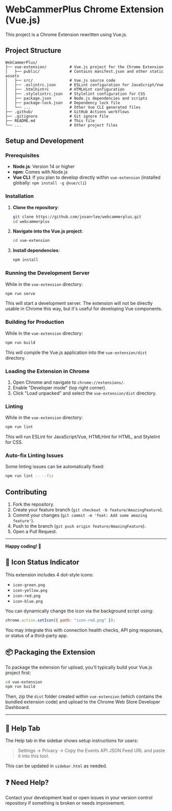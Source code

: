 # WebCammerPlus Chrome Extension (Vue.js)

This project is a Chrome Extension rewritten using Vue.js.

## Project Structure

```
WebCammerPlus/
├── vue-extension/          # Vue.js project for the Chrome Extension
│   ├── public/             # Contains manifest.json and other static assets
│   ├── src/                # Vue.js source code
│   ├── .eslintrc.json      # ESLint configuration for JavaScript/Vue
│   ├── .htmlhintrc         # HTMLHint configuration
│   ├── .stylelintrc.json   # Stylelint configuration for CSS
│   ├── package.json        # Node.js dependencies and scripts
│   ├── package-lock.json   # Dependency lock file
│   └── ...                 # Other Vue CLI generated files
├── .github/                # GitHub Actions workflows
├── .gitignore              # Git ignore file
├── README.md               # This file
└── ...                     # Other project files
```

## Setup and Development

### Prerequisites

-   **Node.js**: Version 14 or higher
-   **npm**: Comes with Node.js
-   **Vue CLI**: If you plan to develop directly within `vue-extension` (installed globally: `npm install -g @vue/cli`)

### Installation

1.  **Clone the repository**:
    ```bash
    git clone https://github.com/jovanrlee/webcammerplus.git
    cd webcammerplus
    ```
2.  **Navigate into the Vue.js project**:
    ```bash
    cd vue-extension
    ```
3.  **Install dependencies**:
    ```bash
    npm install
    ```

### Running the Development Server

While in the `vue-extension` directory:
```bash
npm run serve
```
This will start a development server. The extension will not be directly usable in Chrome this way, but it's useful for developing Vue components.

### Building for Production

While in the `vue-extension` directory:
```bash
npm run build
```
This will compile the Vue.js application into the `vue-extension/dist` directory.

### Loading the Extension in Chrome

1.  Open Chrome and navigate to `chrome://extensions/`.
2.  Enable "Developer mode" (top right corner).
3.  Click "Load unpacked" and select the `vue-extension/dist` directory.

### Linting

While in the `vue-extension` directory:
```bash
npm run lint
```
This will run ESLint for JavaScript/Vue, HTMLHint for HTML, and Stylelint for CSS.

### Auto-fix Linting Issues

Some linting issues can be automatically fixed:
```bash
npm run lint -- --fix
```

## Contributing

1.  Fork the repository.
2.  Create your feature branch (`git checkout -b feature/AmazingFeature`).
3.  Commit your changes (`git commit -m 'feat: Add some amazing feature'`).
4.  Push to the branch (`git push origin feature/AmazingFeature`).
5.  Open a Pull Request.

---

**Happy coding! 🎉**

## 🎨 Icon Status Indicator

This extension includes 4 dot-style icons:

- `icon-green.png`
- `icon-yellow.png`
- `icon-red.png`
- `icon-blue.png`

You can dynamically change the icon via the background script using:

```js
chrome.action.setIcon({ path: "icon-red.png" });
```

You may integrate this with connection health checks, API ping responses, or status of a third-party app.

## 📦 Packaging the Extension

To package the extension for upload, you'll typically build your Vue.js project first:

```bash
cd vue-extension
npm run build
```

Then, zip the `dist` folder created within `vue-extension` (which contains the bundled extension code) and upload to the Chrome Web Store Developer Dashboard.

---

## 📘 Help Tab

The Help tab in the sidebar shows setup instructions for users:

> Settings → Privacy → Copy the Events API JSON Feed URL and paste it into this tool.

This can be updated in `sidebar.html` as needed.

## ❓ Need Help?

Contact your development lead or open issues in your version control repository if something is broken or needs improvement. 